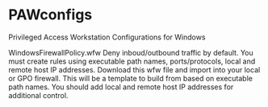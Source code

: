 # PAWconfigs
Privileged Access Workstation Configurations for Windows 

WindowsFirewallPolicy.wfw
Deny inboud/outbound traffic by default. You must create rules using executable path names, ports/protocols,
local and remote host IP addresses. Download this wfw file and import into your local or GPO firewall. 
This will be a template to build from based on executable path names. You should add local and remote host
IP addresses for additional control.
